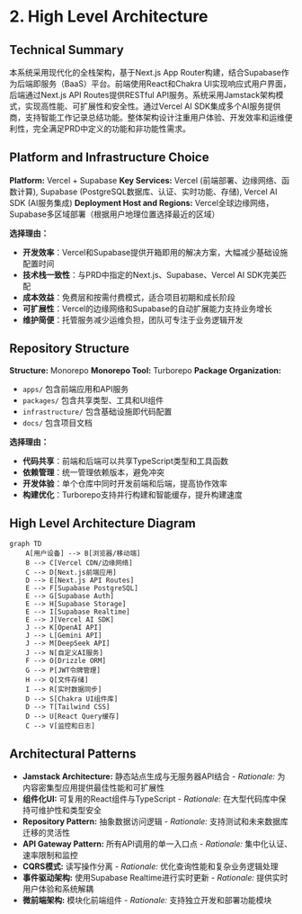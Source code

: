 # 2. High Level Architecture

## Technical Summary

本系统采用现代化的全栈架构，基于Next.js App Router构建，结合Supabase作为后端即服务（BaaS）平台。前端使用React和Chakra UI实现响应式用户界面，后端通过Next.js API Routes提供RESTful API服务。系统采用Jamstack架构模式，实现高性能、可扩展性和安全性。通过Vercel AI SDK集成多个AI服务提供商，支持智能工作记录总结功能。整体架构设计注重用户体验、开发效率和运维便利性，完全满足PRD中定义的功能和非功能性需求。

## Platform and Infrastructure Choice

**Platform:** Vercel + Supabase
**Key Services:** Vercel (前端部署、边缘网络、函数计算), Supabase (PostgreSQL数据库、认证、实时功能、存储), Vercel AI SDK (AI服务集成)
**Deployment Host and Regions:** Vercel全球边缘网络，Supabase多区域部署（根据用户地理位置选择最近的区域）

**选择理由：**

- **开发效率**：Vercel和Supabase提供开箱即用的解决方案，大幅减少基础设施配置时间
- **技术栈一致性**：与PRD中指定的Next.js、Supabase、Vercel AI SDK完美匹配
- **成本效益**：免费层和按需付费模式，适合项目初期和成长阶段
- **可扩展性**：Vercel的边缘网络和Supabase的自动扩展能力支持业务增长
- **维护简便**：托管服务减少运维负担，团队可专注于业务逻辑开发

## Repository Structure

**Structure:** Monorepo
**Monorepo Tool:** Turborepo
**Package Organization:**

- `apps/` 包含前端应用和API服务
- `packages/` 包含共享类型、工具和UI组件
- `infrastructure/` 包含基础设施即代码配置
- `docs/` 包含项目文档

**选择理由：**

- **代码共享**：前端和后端可以共享TypeScript类型和工具函数
- **依赖管理**：统一管理依赖版本，避免冲突
- **开发体验**：单个仓库中同时开发前端和后端，提高协作效率
- **构建优化**：Turborepo支持并行构建和智能缓存，提升构建速度

## High Level Architecture Diagram

```mermaid
graph TD
    A[用户设备] --> B[浏览器/移动端]
    B --> C[Vercel CDN/边缘网络]
    C --> D[Next.js前端应用]
    D --> E[Next.js API Routes]
    E --> F[Supabase PostgreSQL]
    E --> G[Supabase Auth]
    E --> H[Supabase Storage]
    E --> I[Supabase Realtime]
    E --> J[Vercel AI SDK]
    J --> K[OpenAI API]
    J --> L[Gemini API]
    J --> M[DeepSeek API]
    J --> N[自定义AI服务]
    F --> O[Drizzle ORM]
    G --> P[JWT令牌管理]
    H --> Q[文件存储]
    I --> R[实时数据同步]
    D --> S[Chakra UI组件库]
    D --> T[Tailwind CSS]
    D --> U[React Query缓存]
    C --> V[监控和日志]
```

## Architectural Patterns

- **Jamstack Architecture:** 静态站点生成与无服务器API结合 - _Rationale:_ 为内容密集型应用提供最佳性能和可扩展性
- **组件化UI:** 可复用的React组件与TypeScript - _Rationale:_ 在大型代码库中保持可维护性和类型安全
- **Repository Pattern:** 抽象数据访问逻辑 - _Rationale:_ 支持测试和未来数据库迁移的灵活性
- **API Gateway Pattern:** 所有API调用的单一入口点 - _Rationale:_ 集中化认证、速率限制和监控
- **CQRS模式:** 读写操作分离 - _Rationale:_ 优化查询性能和复杂业务逻辑处理
- **事件驱动架构:** 使用Supabase Realtime进行实时更新 - _Rationale:_ 提供实时用户体验和系统解耦
- **微前端架构:** 模块化前端组件 - _Rationale:_ 支持独立开发和部署功能模块
